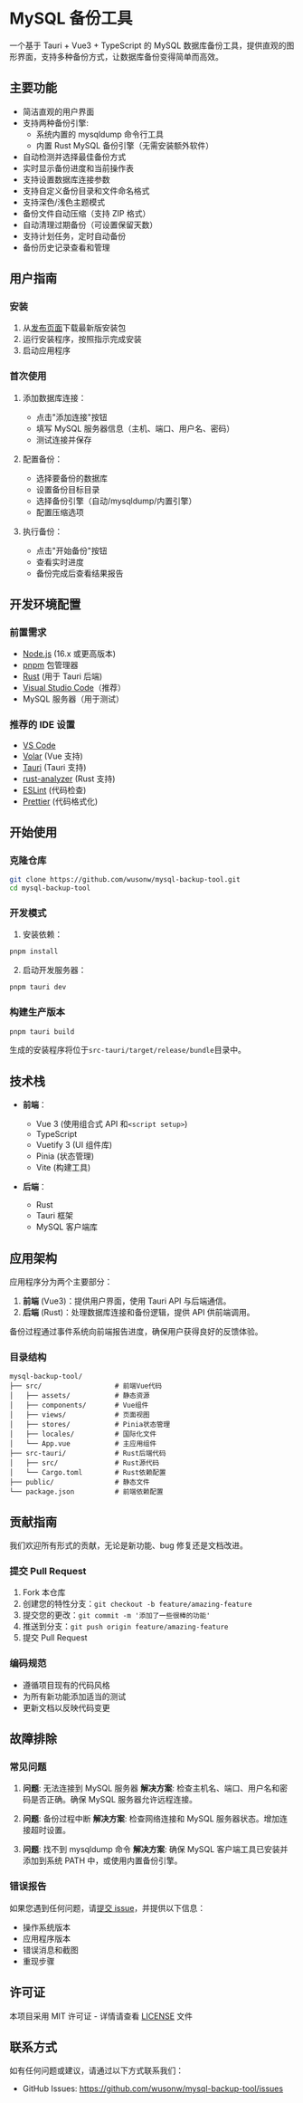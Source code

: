 # MySQL 备份工具

一个基于 Tauri + Vue3 + TypeScript 的 MySQL 数据库备份工具，提供直观的图形界面，支持多种备份方式，让数据库备份变得简单而高效。

## 主要功能

- 简洁直观的用户界面
- 支持两种备份引擎:
  - 系统内置的 mysqldump 命令行工具
  - 内置 Rust MySQL 备份引擎（无需安装额外软件）
- 自动检测并选择最佳备份方式
- 实时显示备份进度和当前操作表
- 支持设置数据库连接参数
- 支持自定义备份目录和文件命名格式
- 支持深色/浅色主题模式
- 备份文件自动压缩（支持 ZIP 格式）
- 自动清理过期备份（可设置保留天数）
- 支持计划任务，定时自动备份
- 备份历史记录查看和管理

## 用户指南

### 安装

1. 从[发布页面](https://github.com/wusonw/mysqldb-backup-tool/releases)下载最新版安装包
2. 运行安装程序，按照指示完成安装
3. 启动应用程序

### 首次使用

1. 添加数据库连接：

   - 点击"添加连接"按钮
   - 填写 MySQL 服务器信息（主机、端口、用户名、密码）
   - 测试连接并保存

2. 配置备份：

   - 选择要备份的数据库
   - 设置备份目标目录
   - 选择备份引擎（自动/mysqldump/内置引擎）
   - 配置压缩选项

3. 执行备份：
   - 点击"开始备份"按钮
   - 查看实时进度
   - 备份完成后查看结果报告

## 开发环境配置

### 前置需求

- [Node.js](https://nodejs.org/) (16.x 或更高版本)
- [pnpm](https://pnpm.io/installation) 包管理器
- [Rust](https://www.rust-lang.org/tools/install) (用于 Tauri 后端)
- [Visual Studio Code](https://code.visualstudio.com/)（推荐）
- MySQL 服务器（用于测试）

### 推荐的 IDE 设置

- [VS Code](https://code.visualstudio.com/)
- [Volar](https://marketplace.visualstudio.com/items?itemName=Vue.volar) (Vue 支持)
- [Tauri](https://marketplace.visualstudio.com/items?itemName=tauri-apps.tauri-vscode) (Tauri 支持)
- [rust-analyzer](https://marketplace.visualstudio.com/items?itemName=rust-lang.rust-analyzer) (Rust 支持)
- [ESLint](https://marketplace.visualstudio.com/items?itemName=dbaeumer.vscode-eslint) (代码检查)
- [Prettier](https://marketplace.visualstudio.com/items?itemName=esbenp.prettier-vscode) (代码格式化)

## 开始使用

### 克隆仓库

```bash
git clone https://github.com/wusonw/mysql-backup-tool.git
cd mysql-backup-tool
```

### 开发模式

1. 安装依赖：

```bash
pnpm install
```

2. 启动开发服务器：

```bash
pnpm tauri dev
```

### 构建生产版本

```bash
pnpm tauri build
```

生成的安装程序将位于`src-tauri/target/release/bundle`目录中。

## 技术栈

- **前端**：

  - Vue 3 (使用组合式 API 和`<script setup>`)
  - TypeScript
  - Vuetify 3 (UI 组件库)
  - Pinia (状态管理)
  - Vite (构建工具)

- **后端**：
  - Rust
  - Tauri 框架
  - MySQL 客户端库

## 应用架构

应用程序分为两个主要部分：

1. **前端** (Vue3)：提供用户界面，使用 Tauri API 与后端通信。
2. **后端** (Rust)：处理数据库连接和备份逻辑，提供 API 供前端调用。

备份过程通过事件系统向前端报告进度，确保用户获得良好的反馈体验。

### 目录结构

```
mysql-backup-tool/
├── src/                  # 前端Vue代码
│   ├── assets/           # 静态资源
│   ├── components/       # Vue组件
│   ├── views/            # 页面视图
│   ├── stores/           # Pinia状态管理
│   ├── locales/          # 国际化文件
│   └── App.vue           # 主应用组件
├── src-tauri/            # Rust后端代码
│   ├── src/              # Rust源代码
│   └── Cargo.toml        # Rust依赖配置
├── public/               # 静态文件
└── package.json          # 前端依赖配置
```

## 贡献指南

我们欢迎所有形式的贡献，无论是新功能、bug 修复还是文档改进。

### 提交 Pull Request

1. Fork 本仓库
2. 创建您的特性分支：`git checkout -b feature/amazing-feature`
3. 提交您的更改：`git commit -m '添加了一些很棒的功能'`
4. 推送到分支：`git push origin feature/amazing-feature`
5. 提交 Pull Request

### 编码规范

- 遵循项目现有的代码风格
- 为所有新功能添加适当的测试
- 更新文档以反映代码变更

## 故障排除

### 常见问题

1. **问题**: 无法连接到 MySQL 服务器
   **解决方案**: 检查主机名、端口、用户名和密码是否正确。确保 MySQL 服务器允许远程连接。

2. **问题**: 备份过程中断
   **解决方案**: 检查网络连接和 MySQL 服务器状态。增加连接超时设置。

3. **问题**: 找不到 mysqldump 命令
   **解决方案**: 确保 MySQL 客户端工具已安装并添加到系统 PATH 中，或使用内置备份引擎。

### 错误报告

如果您遇到任何问题，请[提交 issue](https://github.com/wusonw/mysql-backup-tool/issues)，并提供以下信息：

- 操作系统版本
- 应用程序版本
- 错误消息和截图
- 重现步骤

## 许可证

本项目采用 MIT 许可证 - 详情请查看 [LICENSE](LICENSE) 文件

## 联系方式

如有任何问题或建议，请通过以下方式联系我们：

- GitHub Issues: https://github.com/wusonw/mysql-backup-tool/issues
